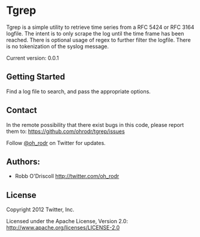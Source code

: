 # Tgrep 

Tgrep is a simple utility to retrieve time series from a RFC 5424 or RFC 3164 logfile.  The intent is to only scrape the log until the time frame has been reached.  There is optional usage of regex to further filter the logfile.  There is no tokenization of the syslog message.


Current version: 0.0.1

## Getting Started

Find a log file to search, and pass the appropriate options.

## Contact

In the remote possibility that there exist bugs in this code, please report them to:
<https://github.com/ohrodr/tgrep/issues>

Follow [@oh_rodr](http://twitter.com/oh_rodr) on Twitter for updates.

## Authors:
* Robb O'Driscoll <http://twitter.com/oh_rodr>

## License
Copyright 2012 Twitter, Inc.

Licensed under the Apache License, Version 2.0: http://www.apache.org/licenses/LICENSE-2.0

